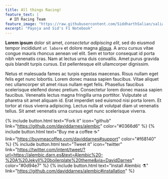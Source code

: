 ```yaml
---
title: All things Racing!
feature_text: |
  # ΣΠ Racing Team
feature_image: "https://raw.githubusercontent.com/SiddharthSalian/saliansiddharth/main/assets/images/team-lotus.png"
excerpt: "Payoja and Sid's F1 Notebook"
---
```


**Lorem ipsum** dolor sit amet, _consectetur adipiscing elit_, sed do eiusmod tempor incididunt `ut labore` et dolore magna [aliqua](https://google.com). A arcu cursus vitae congue mauris rhoncus aenean vel elit. Sem et tortor consequat id porta nibh venenatis cras. Nam at lectus urna duis convallis. Amet purus gravida quis blandit turpis cursus. Est pellentesque elit ullamcorper dignissim. 

Netus et malesuada fames ac turpis egestas maecenas. Risus nullam eget felis eget nunc lobortis. Lorem donec massa sapien faucibus. Vitae aliquet nec ullamcorper sit amet risus nullam eget felis. Phasellus faucibus scelerisque eleifend donec pretium. Consectetur lorem donec massa sapien faucibus. Venenatis lectus magna fringilla urna porttitor. Vulputate ut pharetra sit amet aliquam id. Erat imperdiet sed euismod nisi porta lorem. Et tortor at risus viverra adipiscing. Lectus nulla at volutpat diam ut venenatis tellus. Sit amet venenatis urna cursus eget nunc scelerisque viverra.

{% include button.html text="Fork it" icon="github" link="https://github.com/daviddarnes/alembic" color="#0366d6" %} {% include button.html text="Buy me a coffee ☕️" link="https://buymeacoffee.com/daviddarnes#support" color="#f68140" %} {% include button.html text="Tweet it" icon="twitter" link="https://twitter.com/intent/tweet/?url=https://alembic.darn.es&text=Alembic%20-%20A%20Jekyll%20boilerplate%20theme&via=DavidDarnes" color="#0d94e7" %} {% include button.html text="Install Alembic ⚗️" link="https://github.com/daviddarnes/alembic#installation" %}
